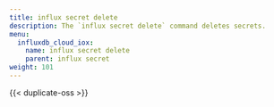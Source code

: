 ```yaml
---
title: influx secret delete
description: The `influx secret delete` command deletes secrets.
menu:
  influxdb_cloud_iox:
    name: influx secret delete
    parent: influx secret
weight: 101
---
```


{{< duplicate-oss >}}
